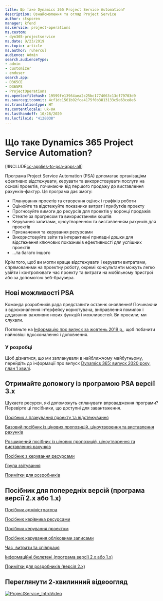 ```yaml
---
title: Що таке Dynamics 365 Project Service Automation?
description: Ознайомолення та огляд Project Service
author: stsporen
manager: kfend
ms.service: project-operations
ms.custom:
- dyn365-projectservice
ms.date: 9/23/2019
ms.topic: article
ms.author: ruhercul
audience: Admin
search.audienceType:
- admin
- customizer
- enduser
search.app:
- D365CE
- D365PS
- ProjectOperations
ms.openlocfilehash: 19599fe13964aea2c25bc1774063c13cf79703d0
ms.sourcegitcommit: 4cf1dc1561b92fca4175f0b3813133c5e63ce8e6
ms.translationtype: HT
ms.contentlocale: uk-UA
ms.lasthandoff: 10/28/2020
ms.locfileid: "4128038"
---
```

# <a name="what-is-dynamics-365-project-service-automation"></a>Що таке Dynamics 365 Project Service Automation?

[!INCLUDE[cc-applies-to-psa-apps-all](../includes/cc-applies-to-psa-apps-all.md)]

Програма Project Service Automation (PSA) допомагає організаціям ефективно відстежувати, керувати та використовувати послуги на основі проектів, починаючи від першого продажу до виставлення рахунків-фактур. Ця програма дає змогу:

- Планування проектів та створення оцінок і графіків роботи
- Оцінюйте та відстежуйте показники витрат і прибутків проекту
- Прогнозуйте вимоги до ресурсів для проектів у воронці продажів
- Стежте за прогресом та використанням коштів
- Керування запитами, ціноутворенням та виставленням рахунків для проектів
- Призначення та керування ресурсами
- Використовуйте звіти та інтерактивні приладні дошки для відстеження ключових показників ефективності для успішних проектів
- ...та багато іншого

Крім того, щоб ви могли краще відстежувати і керувати витратами, спрямованими на проектну роботу, окремі консультанти можуть легко увійти і контролювати час проекту та витрати на мобільному пристрої або за допомогою веб-браузера.

## <a name="whats-new-in-psa"></a>Нові можливості PSA
Команда розробників рада представити останнє оновлення! Починаючи з вдосконалення інтерфейсу користувача, виправлення помилок і додавання важливих нових функцій і можливостей. Ви просили; ми слухали.

Погляньте на [Інформацію про випуск за жовтень 2019 р.](https://docs.microsoft.com/dynamics365-release-plan/2019wave2/index), щоб побачити найновіші вдосконалення і доповнення.

### <a name="in-development"></a>У розробці
Щоб дізнатися, що ми запланували в найближчому майбутньому, перейдіть до інформації про випуск [Dynamics 365: випуск 2020 року, план 1 хвилі](https://docs.microsoft.com/dynamics365-release-plan/2020wave1/index).

## <a name="get-help-with-psa-version-3x"></a>Отримайте допомогу із програмою PSA версії 3.x
Шукаєте ресурси, які допоможуть спланувати впровадження програми? Перевірте ці посібники, що доступні для завантаження.

 [Посібник з планування проекту та відстежування](../psa/implementation-guides/project-planning-tracking.md)

 [Базовий посібник із цінових пропозицій, ціноутворення та виставлення рахунків](../psa/implementation-guides/begin-quoting-pricing-billing.md)

 [Розширений посібник із цінових пропозицій, ціноутворення та виставлення рахунків](../psa/implementation-guides/adv-quoting-pricing-billing.md)

 [Посібник з керування ресурсами](../psa/implementation-guides/resource-management-guide.md)

 [Група звітування](../psa/implementation-guides/reporting-guide.md)

 [Примітки для розробників](../psa/developer-guides/overview-dev-notes-v3.x.md)

## <a name="guidance-for-earlier-versions-app-version-2x-or-1x"></a>Посібник для попередніх версій (програма версії 2.x або 1.x)
 [Посібник адміністратора](../psa/admin-guide.md)

 [Посібник керівника ресурсами](../psa/resource-manager-guide.md)

 [Посібник керування проектом](../psa/project-manager-guide.md)

 [Посібник керування обліковими записами](../psa/account-manager-guide.md)

 [Час, витрати та співпраця](../psa/time-expense-collaboration-guide.md)

 [Інформаційні бюлетені (програма версії 2.x або 1.x)](../psa/white-papers.md)

 [Примітки для розробників (версія 2.x)](../psa/developer-guides/add-custom-qoi-forms-v2.x.md)

 ## <a name="watch-a-2-minute-overview-video"></a>Переглянути 2-хвилинний відеоогляд
 <a name="heroArea"></a> [![ProjectService_IntroVideo](../psa/media/project-service-intro-video.png "ProjectService_IntroVideo")](https://go.microsoft.com/fwlink/p/?LinkId=799457)


